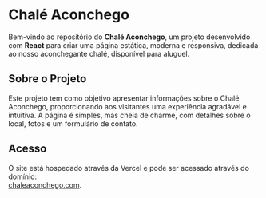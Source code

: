 # Chalé Aconchego

Bem-vindo ao repositório do **Chalé Aconchego**, um projeto desenvolvido com **React** para criar uma página estática, moderna e responsiva, dedicada ao nosso aconchegante chalé, disponível para aluguel.

## Sobre o Projeto

Este projeto tem como objetivo apresentar informações sobre o Chalé Aconchego, proporcionando aos visitantes uma experiência agradável e intuitiva. A página é simples, mas cheia de charme, com detalhes sobre o local, fotos e um formulário de contato.

## Acesso

O site está hospedado através da Vercel e pode ser acessado através do domínio:  
[chaleaconchego.com](https://chaleaconchego.com).
